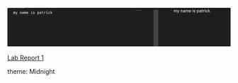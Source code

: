 ![Image](lab0screenshot.png)

[Lab Report 1](https://<patrickletran>.github.io/<your-lab-reports-repo>/lab-report-1-week-0.html)

theme: Midnight
